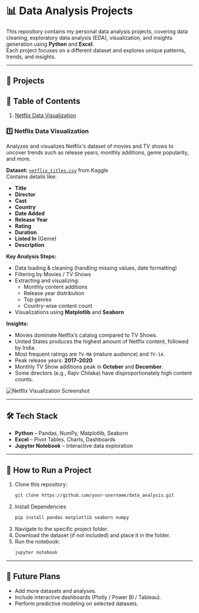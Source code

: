 # 📊 Data Analysis Projects

This repository contains my personal data analysis projects, covering data cleaning, exploratory data analysis (EDA), visualization, and insights generation using **Python** and **Excel**.  
Each project focuses on a different dataset and explores unique patterns, trends, and insights.

---

## 📂 Projects
## 📜 Table of Contents
1. [Netflix Data Visualization](Netflix/)


### 1️⃣ Netflix Data Visualization
Analyzes and visualizes Netflix's dataset of movies and TV shows to uncover trends such as release years, monthly additions, genre popularity, and more.

**Dataset:** [`netflix_titles.csv`](https://www.kaggle.com/datasets/shivamb/netflix-shows) from Kaggle  
Contains details like:
- **Title**
- **Director**
- **Cast**
- **Country**
- **Date Added**
- **Release Year**
- **Rating**
- **Duration**
- **Listed In** (Genre)
- **Description**

**Key Analysis Steps:**
- Data loading & cleaning (handling missing values, date formatting)
- Filtering by Movies / TV Shows
- Extracting and visualizing:
  - Monthly content additions
  - Release year distribution
  - Top genres
  - Country-wise content count
- Visualizations using **Matplotlib** and **Seaborn**

**Insights:**
- Movies dominate Netflix’s catalog compared to TV Shows.
- United States produces the highest amount of Netflix content, followed by India.
- Most frequent ratings are `TV-MA` (mature audience) and `TV-14`.
- Peak release years: **2017–2020**
- Monthly TV Show additions peak in **October** and **December**.
- Some directors (e.g., Rajiv Chilaka) have disproportionately high content counts.

![Netflix Visualization Screenshot](https://github.com/user-attachments/assets/b2241dec-8e81-41ad-b7b7-5da1415f4167)

---

## 🛠 Tech Stack
- **Python** – Pandas, NumPy, Matplotlib, Seaborn
- **Excel** – Pivot Tables, Charts, Dashboards
- **Jupyter Notebook** – Interactive data exploration

---

## 🚀 How to Run a Project
1. Clone this repository:
   ```bash
   git clone https://github.com/your-username/data_analysis.git
2. Install Dependencies
    ```bash
    pip install pandas matplotlib seaborn numpy
3. Navigate to the specific project folder.
4. Download the dataset (if not included) and place it in the folder.
5. Run the notebook:
    ```bash
    jupyter notebook

---

## 📌 Future Plans
- Add more datasets and analyses.
- Include interactive dashboards (Plotly / Power BI / Tableau).
- Perform predictive modeling on selected datasets.
